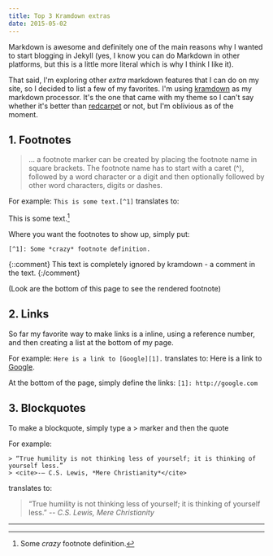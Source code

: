 ```yaml
---
title: Top 3 Kramdown extras
date: 2015-05-02
---
```


Markdown is awesome and definitely one of the main reasons why I wanted to start blogging in Jekyll (yes, I know you can do Markdown in other platforms, but this is a little more literal which is why I think I like it).

That said, I'm exploring other _extra_ markdown features that I can do on my site, so I decided to list a few of my favorites.
I'm using [kramdown][1] as my markdown processor. It's the one that came with my theme so I can't say whether it's better than [redcarpet][2] or not, but I'm oblivious as of the moment.

## 1. Footnotes

> ... a footnote marker can be created by placing the footnote name in square brackets. The footnote name has to start with a caret (^), followed by a word character or a digit and then optionally followed by other word characters, digits or dashes.

For example:
`This is some text.[^1]`
translates to:

This is some text.[^1]

Where you want the footnotes to show up, simply put:

`[^1]: Some *crazy* footnote definition.`

{::comment}
This text is completely ignored by kramdown - a comment in the text.
{:/comment}

(Look are the bottom of this page to see the rendered footnote)

## 2. Links

So far my favorite way to make links is a inline, using a reference number, and then creating a list at the bottom of my page.

For example:
`Here is a link to [Google][1].`
translates to:
Here is a link to [Google][3].

At the bottom of the page, simply define the links:
`[1]: http://google.com`

## 3. Blockquotes

To make a blockquote, simply type a > marker and then the quote

For example:

```
> “True humility is not thinking less of yourself; it is thinking of yourself less.”
> <cite>-― C.S. Lewis, *Mere Christianity*</cite>
```

translates to:

> “True humility is not thinking less of yourself; it is thinking of yourself less.”
> <cite>-- C.S. Lewis, _Mere Christianity_</cite>

---

[^1]: Some _crazy_ footnote definition.

[1]: http://kramdown.gettalong.org/syntax.html
[2]: https://github.com/vmg/redcarpet
[3]: http://google.com
